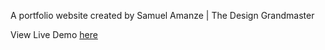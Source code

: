 A portfolio website created by Samuel Amanze | The Design Grandmaster

View Live Demo [here](https://tdg-nu.vercel.app/)
